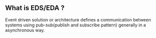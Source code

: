 ## What is EDS/EDA ?

Event driven solution or architecture defines a communication between systems using pub-sub(publish and subscribe pattern) generally in a asynchronous way.
